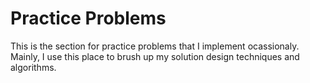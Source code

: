 # Practice Problems
This is the section for practice problems that I implement ocassionaly.
Mainly, I use this place to brush up my solution design techniques and algorithms.